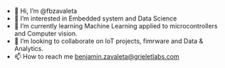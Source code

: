 - 👋 Hi, I’m @fbzavaleta
- 👀 I’m interested in Embedded system and Data Science
- 🌱 I’m currently learning Machine Learning applied to microcontrollers and  Computer vision.
- 💞️ I’m looking to collaborate on IoT projects, fimrware and Data & Analytics.
- 📫 How to reach me benjamin.zavaleta@grieletlabs.com

<!---
fbzavaleta/fbzavaleta is a ✨ special ✨ repository because its `README.md` (this file) appears on your GitHub profile.
You can click the Preview link to take a look at your changes.
--->
